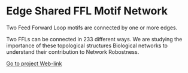 # Edge Shared FFL Motif Network

Two Feed Forward Loop motifs are connected by one or more edges. 

Two FFLs can be connected in 233 different ways. We are studying the importance of these topological structures Biological networks to understand their contribution to Network Robostness. 



[Go to project Web-link](https://syedkm.github.io/EdgeConnectedMotifs/)
